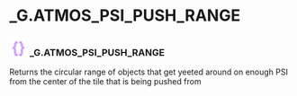 # _G.ATMOS_PSI_PUSH_RANGE

### <img src="../../.gitbook/assets/global.png" width="32" height="32" /> **_G**.ATMOS_PSI_PUSH_RANGE
Returns the circular range of objects that get yeeted around on enough PSI from the center of the tile that is being pushed from<br>
